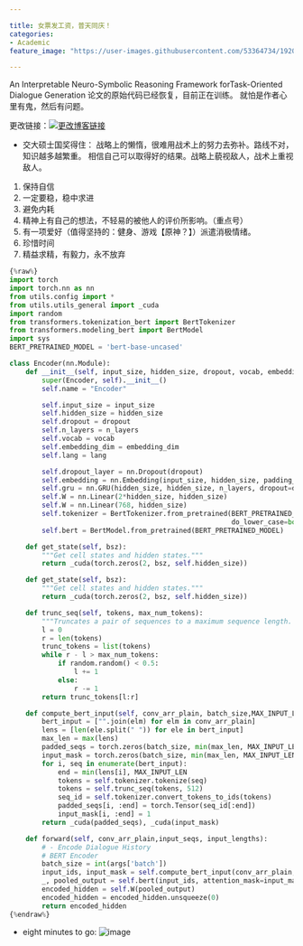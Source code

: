 ```yaml
---

title: 女票发工资，普天同庆！
categories:
- Academic
feature_image: "https://user-images.githubusercontent.com/53364734/192078882-190b1b14-a1ee-4590-ac1f-56ac81ffeb56.png"

---
```

An Interpretable Neuro-Symbolic Reasoning Framework forTask-Oriented Dialogue Generation 论文的原始代码已经恢复，目前正在训练。
就怕是作者心里有鬼，然后有问题。
<!-- more -->


更改链接：[![更改博客链接](https://user-images.githubusercontent.com/53364734/192180297-c1654533-eb5f-4bf9-aa9f-ab830208a5e3.png)](https://github.com/lizeyujack/lizeyujack.github.io/edit/main/_posts/2022-10-05-example-post-twentity.md)

- 交大硕士国奖得住：
战略上的懒惰，很难用战术上的努力去弥补。路线不对，知识越多越繁重。
相信自己可以取得好的结果。战略上藐视敌人，战术上重视敌人。
1. 保持自信
2. 一定要稳，稳中求进
3. 避免内耗
4. 精神上有自己的想法，不轻易的被他人的评价所影响。（重点号）
5. 有一项爱好（值得坚持的：健身、游戏【原神？】）派遣消极情绪。
6. 珍惜时间
7. 精益求精，有毅力，永不放弃

```python
{%raw%} 
import torch
import torch.nn as nn
from utils.config import *
from utils.utils_general import _cuda
import random
from transformers.tokenization_bert import BertTokenizer
from transformers.modeling_bert import BertModel
import sys
BERT_PRETRAINED_MODEL = 'bert-base-uncased'

class Encoder(nn.Module):
    def __init__(self, input_size, hidden_size, dropout, vocab, embedding_dim, lang, n_layers=1):
        super(Encoder, self).__init__()
        self.name = "Encoder"

        self.input_size = input_size
        self.hidden_size = hidden_size
        self.dropout = dropout
        self.n_layers = n_layers
        self.vocab = vocab
        self.embedding_dim = embedding_dim
        self.lang = lang

        self.dropout_layer = nn.Dropout(dropout)
        self.embedding = nn.Embedding(input_size, hidden_size, padding_idx=PAD_token)
        self.gru = nn.GRU(hidden_size, hidden_size, n_layers, dropout=dropout, bidirectional=True)
        self.W = nn.Linear(2*hidden_size, hidden_size)
        self.W = nn.Linear(768, hidden_size)
        self.tokenizer = BertTokenizer.from_pretrained(BERT_PRETRAINED_MODEL,
                                                       do_lower_case=bool(BERT_PRETRAINED_MODEL.endswith("uncased")))
        self.bert = BertModel.from_pretrained(BERT_PRETRAINED_MODEL)

    def get_state(self, bsz):
        """Get cell states and hidden states."""
        return _cuda(torch.zeros(2, bsz, self.hidden_size))

    def get_state(self, bsz):
        """Get cell states and hidden states."""
        return _cuda(torch.zeros(2, bsz, self.hidden_size))

    def trunc_seq(self, tokens, max_num_tokens):
        """Truncates a pair of sequences to a maximum sequence length. Lifted from Google's BERT repo."""
        l = 0
        r = len(tokens)
        trunc_tokens = list(tokens)
        while r - l > max_num_tokens:
            if random.random() < 0.5:
                l += 1
            else:
                r -= 1
        return trunc_tokens[l:r]

    def compute_bert_input(self, conv_arr_plain, batch_size,MAX_INPUT_LEN):
        bert_input = ["".join(elm) for elm in conv_arr_plain]
        lens = [len(ele.split(" ")) for ele in bert_input]
        max_len = max(lens)
        padded_seqs = torch.zeros(batch_size, min(max_len, MAX_INPUT_LEN)).long()
        input_mask = torch.zeros(batch_size, min(max_len, MAX_INPUT_LEN))
        for i, seq in enumerate(bert_input):
            end = min(lens[i], MAX_INPUT_LEN
            tokens = self.tokenizer.tokenize(seq)
            tokens = self.trunc_seq(tokens, 512)
            seq_id = self.tokenizer.convert_tokens_to_ids(tokens)
            padded_seqs[i, :end] = torch.Tensor(seq_id[:end])
            input_mask[i, :end] = 1
        return _cuda(padded_seqs), _cuda(input_mask)

    def forward(self, conv_arr_plain,input_seqs, input_lengths):
        # - Encode Dialogue History
        # BERT Encoder
        batch_size = int(args['batch'])
        input_ids, input_mask = self.compute_bert_input(conv_arr_plain, batch_size,input_lengths[0])
        _, pooled_output = self.bert(input_ids, attention_mask=input_mask)
        encoded_hidden = self.W(pooled_output)
        encoded_hidden = encoded_hidden.unsqueeze(0)
        return encoded_hidden
{%endraw%}
```
- eight minutes to go:
![image](https://user-images.githubusercontent.com/53364734/194055373-4a6a6025-e987-4274-b226-cfdc4e267b65.png)
